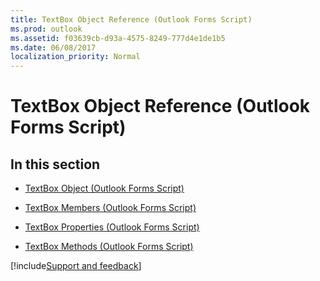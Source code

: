 ```yaml
---
title: TextBox Object Reference (Outlook Forms Script)
ms.prod: outlook
ms.assetid: f03639cb-d93a-4575-8249-777d4e1de1b5
ms.date: 06/08/2017
localization_priority: Normal
---
```



# TextBox Object Reference (Outlook Forms Script)

## In this section


-  [TextBox Object (Outlook Forms Script)](Outlook.textbox.md)
    
-  [TextBox Members (Outlook Forms Script)](Outlook.textbox(members).md)
    
-  [TextBox Properties (Outlook Forms Script)](Outlook.textbox(properties).md)
    
-  [TextBox Methods (Outlook Forms Script)](Outlook.textbox(methods).md)

[!include[Support and feedback](~/includes/feedback-boilerplate.md)]